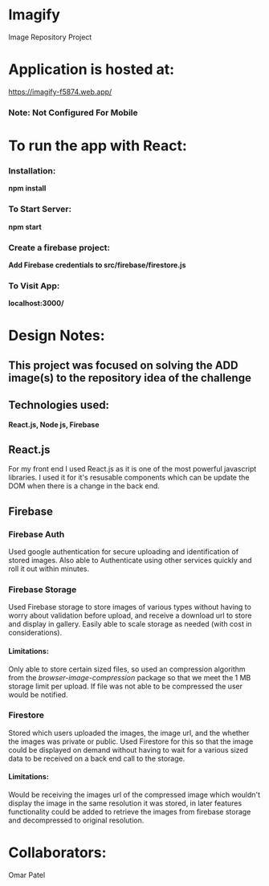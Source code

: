 # Imagify
Image Repository Project


# Application is hosted at: 
  https://imagify-f5874.web.app/

### Note: Not Configured For Mobile
  
# To run the app with React:
### Installation:
  **npm install**

###  To Start Server:
  **npm start**
    
### Create a firebase project:
  **Add Firebase credentials to src/firebase/firestore.js**
  
### To Visit App:
  **localhost:3000/**
    
# Design Notes: 
## This project was focused on solving the ADD image(s) to the repository idea of the challenge
## Technologies used:
  **React.js, Node js, Firebase**
## React.js
  For my front end I used React.js as it is one of the most powerful javascript libraries. I used it for it's resusable components which can be update the DOM when there is a change in the back end.
  
## Firebase
### Firebase Auth
  Used google authentication for secure uploading and identification of stored images. Also able to Authenticate using other services quickly and roll it out within minutes.
### Firebase Storage
  Used Firebase storage to store images of various types without having to worry about validation before upload, and receive a download url to store and display in gallery. Easily able to scale storage as needed (with cost in considerations).
#### Limitations:
  Only able to store certain sized files, so used an compression algorithm from the *browser-image-compression* package so that we meet the 1 MB storage limit per upload. If file was not able to be compressed the user would be notified.

### Firestore
  Stored which users uploaded the images, the image url, and the whether the images was private or public. Used Firestore for this so that the image could be displayed on demand without having to wait for a various sized data to be received on a back end call to the storage.
 #### Limitations:
  Would be receiving the images url of the compressed image which wouldn't display the image in the same resolution it was stored, in later features functionality could be added to retrieve the images from firebase storage and decompressed to original resolution.
  

# Collaborators:
Omar Patel
